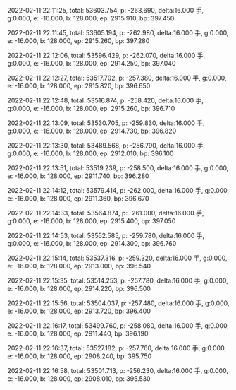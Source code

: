 2022-02-11 22:11:25, total: 53603.754, p: -263.690, delta:16.000 手, g:0.000, e: -16.000, b: 128.000, ep: 2915.910, bp: 397.450

2022-02-11 22:11:45, total: 53605.194, p: -262.980, delta:16.000 手, g:0.000, e: -16.000, b: 128.000, ep: 2915.260, bp: 397.280

2022-02-11 22:12:06, total: 53596.429, p: -262.070, delta:16.000 手, g:0.000, e: -16.000, b: 128.000, ep: 2914.250, bp: 397.040

2022-02-11 22:12:27, total: 53517.702, p: -257.380, delta:16.000 手, g:0.000, e: -16.000, b: 128.000, ep: 2915.820, bp: 396.650

2022-02-11 22:12:48, total: 53516.874, p: -258.420, delta:16.000 手, g:0.000, e: -16.000, b: 128.000, ep: 2915.260, bp: 396.710

2022-02-11 22:13:09, total: 53530.705, p: -259.830, delta:16.000 手, g:0.000, e: -16.000, b: 128.000, ep: 2914.730, bp: 396.820

2022-02-11 22:13:30, total: 53489.568, p: -256.790, delta:16.000 手, g:0.000, e: -16.000, b: 128.000, ep: 2912.010, bp: 396.100

2022-02-11 22:13:51, total: 53519.239, p: -258.500, delta:16.000 手, g:0.000, e: -16.000, b: 128.000, ep: 2911.740, bp: 396.280

2022-02-11 22:14:12, total: 53579.414, p: -262.000, delta:16.000 手, g:0.000, e: -16.000, b: 128.000, ep: 2911.360, bp: 396.670

2022-02-11 22:14:33, total: 53564.874, p: -261.000, delta:16.000 手, g:0.000, e: -16.000, b: 128.000, ep: 2915.400, bp: 397.050

2022-02-11 22:14:53, total: 53552.585, p: -259.780, delta:16.000 手, g:0.000, e: -16.000, b: 128.000, ep: 2914.300, bp: 396.760

2022-02-11 22:15:14, total: 53537.316, p: -259.320, delta:16.000 手, g:0.000, e: -16.000, b: 128.000, ep: 2913.000, bp: 396.540

2022-02-11 22:15:35, total: 53514.253, p: -257.780, delta:16.000 手, g:0.000, e: -16.000, b: 128.000, ep: 2914.220, bp: 396.500

2022-02-11 22:15:56, total: 53504.037, p: -257.480, delta:16.000 手, g:0.000, e: -16.000, b: 128.000, ep: 2913.720, bp: 396.400

2022-02-11 22:16:17, total: 53499.760, p: -258.080, delta:16.000 手, g:0.000, e: -16.000, b: 128.000, ep: 2911.440, bp: 396.190

2022-02-11 22:16:37, total: 53527.182, p: -257.760, delta:16.000 手, g:0.000, e: -16.000, b: 128.000, ep: 2908.240, bp: 395.750

2022-02-11 22:16:58, total: 53501.713, p: -256.230, delta:16.000 手, g:0.000, e: -16.000, b: 128.000, ep: 2908.010, bp: 395.530